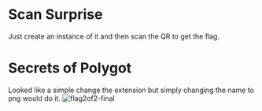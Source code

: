 # Scan Surprise

Just create an instance of it and then scan the QR to get the flag.

# Secrets of Polygot 
Looked like a simple change the extension but simply changing the name to png would do it. ![flag2of2-final](https://github.com/user-attachments/assets/fe5bf44e-1a57-4e98-be09-efd7219b6ab8)

